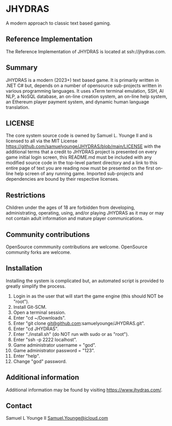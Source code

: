 # JHYDRAS
A modern approach to classic text based gaming.

## Reference Implementation
The Reference Implementation of JHYDRAS is located at ssh://jhydras.com.

## Summary
JHYDRAS is a modern (2023+) text based game.  It is primarily written in .NET C# but, depends on a number of opensource sub-projects written in various programming languages.  It uses xTerm terminal emulation, SSH, AI NLP, a NoSQL database, an on-line creation system, an on-line help system, an Ethereum player payment system, and dynamic human language translation.

## LICENSE
The core system source code is owned by Samuel L. Younge II and is licensed to all via the MIT License <https://github.com/samuelyounge/JHYDRAS/blob/main/LICENSE> with the additional terms that a credit to JHYDRAS project is presented on every game initial login screen, this README.md must be included with any modified source code in the top-level partent directory and a link to this entire page of text you are reading now must be presented on the first on-line help screen of any running game.  Imported sub-projects and dependencies are bound by their respective licenses.

## Restrictions
Children under the ages of 18 are forbidden from developing, administrating, operating, using, and/or playing JHYDRAS as it may or may not contain adult information and mature player communications.

## Community contributions
OpenSource commmunity contributions are welcome.  OpenSource community forks are welcome.

## Installation
Installing the system is complicated but, an automated script is provided to greatly simplify the process.
1. Login in as the user that will start the game engine (this should NOT be "root").
2. Install Git-SCM.
3. Open a terminal session.
4. Enter "cd ~/Downloads".
5. Enter "git clone git@github.com:samuelyounge/JHYDRAS.git".
6. Enter "cd JHYDRAS".
7. Enter "./install.sh" (do NOT run with sudo or as "root").
8. Enter "ssh -p 2222 localhost".
9. Game administrator username = "god".
10. Game administrator password = "123".
11. Enter "help".
12. Change "god" password.

## Additional information
Additional information may be found by visiting https://www.jhydras.com/.

## Contact
Samuel L Younge II <Samuel.Younge@icloud.com>
